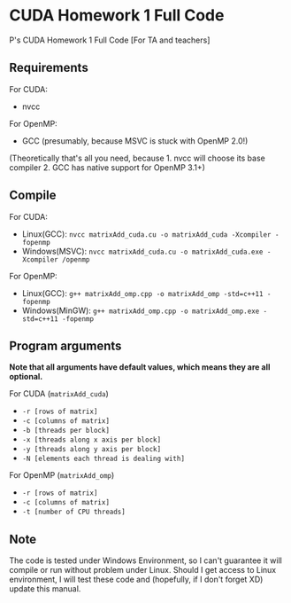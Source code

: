 # CUDA Homework 1 Full Code
P's CUDA Homework 1 Full Code [For TA and teachers]

## Requirements
For CUDA: 
- nvcc

For OpenMP:
- GCC (presumably, because MSVC is stuck with OpenMP 2.0!) 

(Theoretically that's all you need, because 1. nvcc will choose its base compiler 2. GCC has native support for OpenMP 3.1+)

## Compile
For CUDA:
- Linux(GCC): `nvcc matrixAdd_cuda.cu -o matrixAdd_cuda -Xcompiler -fopenmp`
- Windows(MSVC): `nvcc matrixAdd_cuda.cu -o matrixAdd_cuda.exe -Xcompiler /openmp`

For OpenMP:
- Linux(GCC): `g++ matrixAdd_omp.cpp -o matrixAdd_omp -std=c++11 -fopenmp`
- Windows(MinGW): `g++ matrixAdd_omp.cpp -o matrixAdd_omp.exe -std=c++11 -fopenmp`

## Program arguments
**Note that all arguments have default values, which means they are all optional.**

For CUDA (`matrixAdd_cuda`)
- `-r [rows of matrix]`
- `-c [columns of matrix]`
- `-b [threads per block]`
- `-x [threads along x axis per block]`
- `-y [threads along y axis per block]`
- `-N [elements each thread is dealing with]`

For OpenMP (`matrixAdd_omp`)
- `-r [rows of matrix]`
- `-c [columns of matrix]`
- `-t [number of CPU threads]`

## Note
The code is tested under Windows Environment, so I can't guarantee it will compile or run without problem under Linux. Should I get access to Linux environment, I will test these code and (hopefully, if I don't forget XD) update this manual.
